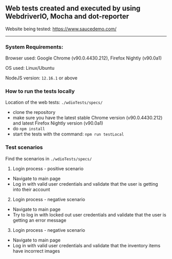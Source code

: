 ## Web tests created and executed by using WebdriverIO, Mocha and dot-reporter
Website being tested: https://www.saucedemo.com/

---------------------

### System Requirements:

Browser used: Google Chrome (v90.0.4430.212), Firefox Nightly (v90.0a1)

OS used: Linux/Ubuntu

NodeJS version: ```12.16.1``` or above


### How to run the tests locally

Location of the web tests: ```./wdioTests/specs/```

- clone the repository
- make sure you have the latest stable Chrome version (v90.0.4430.212) and latest Firefox Nightly version (v90.0a1)
- do ```npm install```
- start the tests with the command: ```npm run testLocal```



### Test scenarios 

Find the scenarios in ```./wdioTests/specs/```

1. Login process - positive scenario
- Navigate to main page
- Log in with valid user credentials and validate that the user is getting into their account

2. Login process - negative scenario
- Navigate to main page
- Try to log in with locked out user credentials and validate that the user is getting an error message

3. Login process - negative scenario
- Navigate to main page
- Log in with valid user credentials and validate that the inventory items have incorrect images
